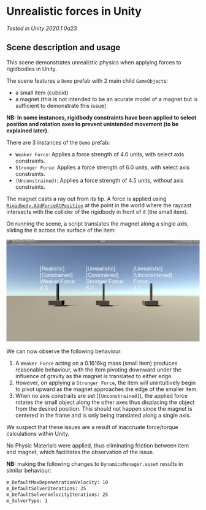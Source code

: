 # Unrealistic forces in Unity
*Tested in Unity 2020.1.0a23*

## Scene description and usage

This scene demonstrates unrealistic physics when applying forces to rigidbodies in Unity.

The scene features a `Demo` prefab with 2 main child `GameObject`s:
- a small item (cuboid)
- a magnet (this is not intended to be an acurate model of a magnet but is sufficient to demonstrate this issue)

**NB: In some instances, rigidbody constraints have been applied to select position and rotation axes to prevent unintended movement (to be explained later).**

There are 3 instances of the `Demo` prefab:
- `Weaker Force`: Applies a force strength of 4.0 units, with select axis constraints.
- `Stronger Force`: Applies a force strength of 6.0 units, with select axis constraints.
- `(Unconstrained)`: Applies a force strength of 4.5 units, *without* axis constraints.

The magnet casts a ray out from its tip. A force is applied using [`Rigidbody.AddForceAtPosition`](https://docs.unity3d.com/ScriptReference/Rigidbody.AddForceAtPosition.html) at the point in the world where the raycast intersects with the collider of the rigidbody in front of it (the small item).

On running the scene, a script translates the magnet along a single axis, sliding the it across the surface of the item:  

![bad_forces](./unrealistic_forces.gif)  
  
We can now observe the following behaviour:
1. A `Weaker Force` acting on a 0.1616kg mass (small item) produces reasonable behaviour, with the item pivoting downward under the influence of gravity as the magnet is translated to either edge.
2. However, on applying a `Stronger Force`, the item will unintuitively begin to pivot upward as the magnet approaches the edge of the smaller item.
3. When no axis constraits are set (`[Unconstrained]`), the applied force rotates the small object along the other axes thus displacing the object from the desired position. This should not happen since the magnet is centered in the frame and is only being translated along a single axis.

We suspect that these issues are a result of inaccruate force/torque calculations within Unity.

No Physic Materials were applied, thus eliminating friction between item and magnet, which facilitates the observation of the issue.

**NB:** making the following changes to `DynamicsManager.asset` results in similar behaviour:
```
m_DefaultMaxDepenetrationVelocity: 10
m_DefaultSolverIterations: 25
m_DefaultSolverVelocityIterations: 25
m_SolverType: 1
```


